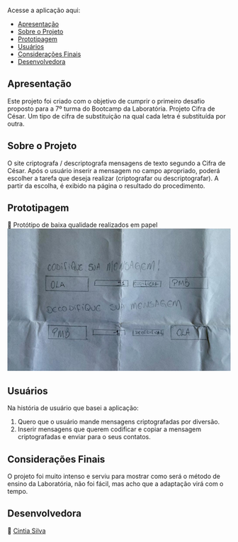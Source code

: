 Acesse a aplicação aqui: 

- [Apresentação](#apresentação)
- [Sobre o Projeto](#sobre-o-projeto)
- [Prototipagem](#prototipagem)
- [Usuários](#usuários)
- [Considerações Finais](#considerações-finais)
- [Desenvolvedora](#desenvolvedora)

## Apresentação
Este projeto foi criado com o objetivo de cumprir o primeiro desafio proposto para a 7º turma do Bootcamp da Laboratória. 
Projeto Cifra de César. Um tipo de cifra de substituição na qual cada letra é substituída por outra. 

## Sobre o Projeto
O site criptografa / descriptografa mensagens de texto segundo a Cifra de César. Após o usuário inserir a mensagem no campo apropriado, poderá escolher a tarefa que deseja realizar (criptografar ou descriptografar). A partir da escolha, é exibido na página o resultado do procedimento.

## Prototipagem

:memo: Protótipo de baixa qualidade realizados em papel
![](/codif.jpeg)

## Usuários
Na história de usuário que basei a aplicação:
1. Quero que o usuário mande mensagens criptografadas por diversão. 
2. Inserir mensagens que querem codificar e copiar a mensagem criptografadas e enviar para o seus contatos.
## Considerações Finais
O projeto foi muito intenso e serviu para mostrar como será o método de ensino da Laboratória, não foi fácil, mas acho que a adaptação virá com o tempo.

## Desenvolvedora
:princess: <a href=“www.github.com/cintiasilv>Cintia Silva</a><br/>